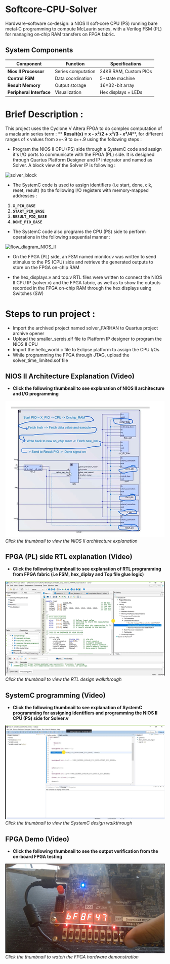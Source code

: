 # Softcore-CPU-Solver
Hardware–software co‑design: a NIOS II soft‑core CPU (PS) running bare metal‑C programming to compute McLaurin series, with a Verilog FSM (PL) for managing on‑chip RAM transfers on FPGA fabric.


## System Components

| Component            | Function               | Specifications               |
|----------------------|------------------------|-------------------------------|
| **Nios II Processor** | Series computation     | 24KB RAM, Custom PIOs         |
| **Control FSM**      | Data coordination      | 5-state machine               |
| **Result Memory**    | Output storage         | 16×32-bit array               |
| **Peripheral Interface** | Visualization      | Hex displays + LEDs           |


# Brief Description : 

This project uses the Cyclone V Altera FPGA to do complex computation of a maclaurin series term : ** **Result(x) = x - x²/2 + x³/3 - x⁴/4****, for different ranges of x values from x=-.9 to x=+.9 using the following steps : 

- Program the NIOS II CPU (PS) side through a SystemC code and assign it's I/O ports to communicate with the FPGA (PL) side. It is designed through Quartus Platform Designer and IP integrator and named as Solver. A block view of the Solver IP is following :


![solver_block](https://github.com/user-attachments/assets/77cc0d76-cdf4-43b6-a0f2-f7277fecc3dc)


    
- The SystemC code is used to assign identifiers (i.e start, done, clk, reset, result) (to the following I/O registers with memory-mapped addresses :

1. **`X_PIO_BASE`**  
2. **`START_PIO_BASE`**  
3. **`RESULT_PIO_BASE`**  
4. **`DONE_PIO_BASE`**

- The SystemC code also programs the CPU (PS) side to perform operations in the following sequential manner :

![flow_diagram_NIOS_II](https://github.com/user-attachments/assets/e7698f4c-c5f9-4625-b341-6d76b81c2a56)



- On the FPGA (PL) side, an FSM named monitor.v was written to send stimulus to the PS (CPU) side and retrieve the generated outputs to store on the FPGA on-chip RAM

- the hex_displays.v and top.v RTL files were written to connect the NIOS II CPU IP (solver.v) and the FPGA fabric, as well as to show the outputs recorded in the FPGA on-chip RAM through the hex displays using Switches (SW)


  

# Steps to run project : 

- Import the archived project named solver_FARHAN to Quartus project archive opener
- Upload the smaller_sereis.elf file to Platform IP designer to program the NIOS II CPU
- Import the hello_world.c file to Eclipse platform to assign the CPU I/Os
- While programming the FPGA through JTAG, upload the solver_time_limited.sof file 



## NIOS II Architecture Explanation (Video)

- **Click the following thumbnail to see explanation of NIOS II architecture and I/O programming**  

[![Nios II Explanation Thumbnail](https://github.com/muhammadfarhan720/Softcore-CPU-Solver/blob/main/images/NIOS_II_explain.jpg)](https://drive.google.com/file/d/1OivlKEcWBMbtK8nlybsaeRTyZyXZcWzh/view?usp=sharing)
*Click the thumbnail to view the NIOS II architecture explanation*



## FPGA (PL) side RTL explanation (Video)

- **Click the following thumbnail to see explanation of RTL programming from FPGA fabric (i.e FSM, hex_diplay and Top file glue logic)** 


[![RTL Explanation Thumbnail](https://raw.githubusercontent.com/muhammadfarhan720/Softcore-CPU-Solver/main/images/RTL_explain_PL.jpg)](https://drive.google.com/file/d/1d1RwWHCYOZGS5YGcJ9evYmTbsL30fEU4/view?usp=sharing)
*Click the thumbnail to view the RTL design walkthrough*

## SystemC programming (Video)

- **Click the following thumbnail to see explanation of SystemC programming for assigning identifiers and programming the NIOS II CPU (PS) side for Solver.v**
  
[![SystemC Design Thumbnail](https://raw.githubusercontent.com/muhammadfarhan720/Softcore-CPU-Solver/main/images/SystemC_thumbnail.jpg)](https://drive.google.com/file/d/1mL6lYVRg_LiCBrRMKqM5lRul_v_cRrq6/view?usp=sharing)  
*Click the thumbnail to view the SystemC design walkthrough*


## FPGA Demo (Video)

- **Click the following thumbnail to see the output verification from the on-board FPGA testing**

[![FPGA Demo Thumbnail](https://raw.githubusercontent.com/muhammadfarhan720/Softcore-CPU-Solver/main/images/FPGA_demo_thumbnail.jpg)](https://drive.google.com/file/d/1PtyY5mfzT45mChBZDB1aFGSg6jqaw-t-/view?usp=sharing)  
*Click the thumbnail to watch the FPGA hardware demonstration*


